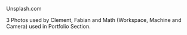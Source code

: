 Unsplash.com

3 Photos used by Clement, Fabian and Math (Workspace, Machine and Camera)
used in Portfolio Section.
